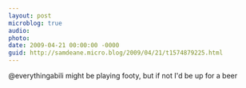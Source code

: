 ```yaml
---
layout: post
microblog: true
audio: 
photo: 
date: 2009-04-21 00:00:00 -0000
guid: http://samdeane.micro.blog/2009/04/21/t1574879225.html
---
```

@everythingabili might be playing footy, but if not I'd be up for a beer
